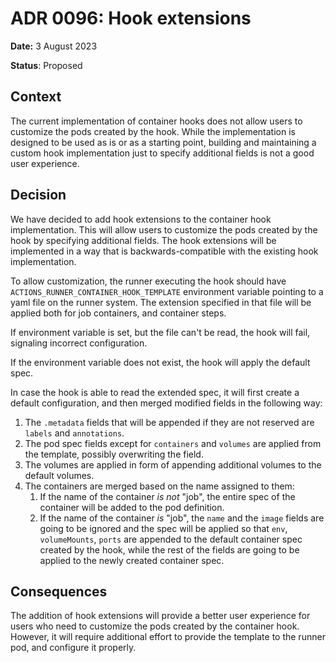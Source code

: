 # ADR 0096: Hook extensions

**Date:** 3 August 2023

**Status**: Proposed <!--Accepted|Rejected|Superceded|Deprecated-->

## Context

The current implementation of container hooks does not allow users to customize the pods created by the hook. While the implementation is designed to be used as is or as a starting point, building and maintaining a custom hook implementation just to specify additional fields is not a good user experience.

## Decision

We have decided to add hook extensions to the container hook implementation. This will allow users to customize the pods created by the hook by specifying additional fields. The hook extensions will be implemented in a way that is backwards-compatible with the existing hook implementation.

To allow customization, the runner executing the hook should have `ACTIONS_RUNNER_CONTAINER_HOOK_TEMPLATE` environment variable pointing to a yaml file on the runner system. The extension specified in that file will be applied both for job containers, and container steps.

If environment variable is set, but the file can't be read, the hook will fail, signaling incorrect configuration.

If the environment variable does not exist, the hook will apply the default spec.

In case the hook is able to read the extended spec, it will first create a default configuration, and then merged modified fields in the following way:

1. The `.metadata` fields that will be appended if they are not reserved are `labels` and `annotations`.
2. The pod spec fields except for `containers` and `volumes` are applied from the template, possibly overwriting the field.
3. The volumes are applied in form of appending additional volumes to the default volumes.
4. The containers are merged based on the name assigned to them:
    1. If the name of the container *is not* "job", the entire spec of the container will be added to the pod definition.
    2. If the name of the container *is* "job", the `name` and the `image` fields are going to be ignored and the spec will be applied so that `env`, `volumeMounts`, `ports` are appended to the default container spec created by the hook, while the rest of the fields are going to be applied to the newly created container spec.

## Consequences

The addition of hook extensions will provide a better user experience for users who need to customize the pods created by the container hook. However, it will require additional effort to provide the template to the runner pod, and configure it properly.